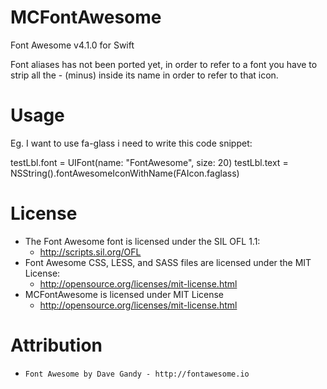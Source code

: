 MCFontAwesome
=============

Font Awesome v4.1.0 for Swift

Font aliases has not been ported yet, in order to refer to a font you have to strip all the - (minus) inside its name in order to refer to that icon.

Usage
============

Eg. I want to use fa-glass i need to write this code snippet:

testLbl.font = UIFont(name: "FontAwesome", size: 20)
testLbl.text = NSString().fontAwesomeIconWithName(FAIcon.faglass)


License
============

- The Font Awesome font is licensed under the SIL OFL 1.1:
  - http://scripts.sil.org/OFL
- Font Awesome CSS, LESS, and SASS files are licensed under the MIT License:
  - http://opensource.org/licenses/mit-license.html
- MCFontAwesome is licensed under MIT License
  - http://opensource.org/licenses/mit-license.html
  
Attribution
=============
- `Font Awesome by Dave Gandy - http://fontawesome.io`
